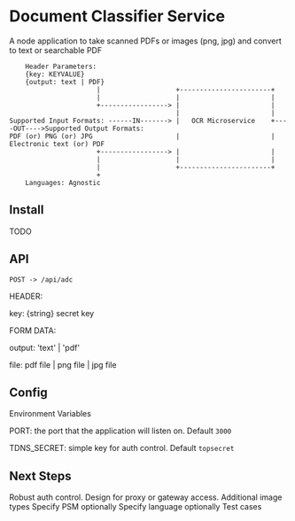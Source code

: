 # Document Classifier Service

A node application to take scanned PDFs or images (png, jpg) and convert to text or searchable PDF
```
    Header Parameters:
    {key: KEYVALUE}
    {output: text | PDF}
                      |                   +-----------------------+
                      |                   |                       |
                      +-----------------> |                       |
                                          |                       |
Supported Input Formats: ------IN-------> |   OCR Microservice    +----OUT---->Supported Output Formats:
PDF (or) PNG (or) JPG                     |                       |            Electronic text (or) PDF
                      +-----------------> |                       |
                      |                   |                       |
                      |                   +-----------------------+
                      +
    Languages: Agnostic

```
## Install
TODO

## API

`POST -> /api/adc`

HEADER:

key: {string} secret key

FORM DATA:

output: 'text' | 'pdf'

file: pdf file | png file | jpg file

## Config

Environment Variables

PORT: the port that the application will listen on. Default `3000`

TDNS_SECRET: simple key for auth control. Default `topsecret`

## Next Steps

Robust auth control. Design for proxy or gateway access.
Additional image types
Specify PSM optionally
Specify language optionally
Test cases
